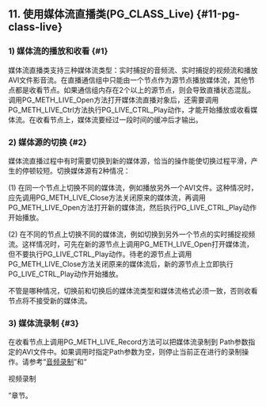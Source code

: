 ## 11\. 使用媒体流直播类(PG_CLASS_Live) {#11-pg-class-live}

### 1) 媒体流的播放和收看 {#1}

媒体流直播类支持三种媒体流类型：实时捕捉的音频流、实时捕捉的视频流和播放AVI文件影音流。在直播通信组中只能由一个节点作为源节点播放媒体流，其他节点都是收看节点。如果通信组内存在2个以上的源节点，则会导致直播状态混乱。调用PG_METH_LIVE_Open方法打开媒体流直播对象后，还需要调用PG_METH_LIVE_Ctrl方法执行PG_LIVE_CTRL_Play动作，才能开始播放或收看媒体流。在收看节点上，媒体流要经过一段时间的缓冲后才输出。

### 2) 媒体源的切换 {#2}

媒体流直播过程中有时需要切换到新的媒体源，恰当的操作能使切换过程平滑，产生的停顿较短。切换媒体源有2种情况：

(1) 在同一个节点上切换不同的媒体流，例如播放另外一个AVI文件。这种情况时，应先调用PG_METH_LIVE_Close方法关闭原来的媒体流，再调用PG_METH_LIVE_Open方法打开新的媒体流，然后执行PG_LIVE_CTRL_Play动作开始播放。

(2) 在不同的节点上切换不同的媒体流，例如切换到另外一个节点的实时捕捉视频流。这样情况时，可先在新的源节点上调用PG_METH_LIVE_Open打开媒体流，但不要执行PG_LIVE_CTRL_Play动作。待老的源节点上调用PG_METH_LIVE_Close方法关闭原来的媒体流后，新的源节点上立即执行PG_LIVE_CTRL_Play动作开始播放。

不管是哪种情况，切换前和切换后的媒体流类型和媒体流格式必须一致，否则收看节点将不接受新的媒体流。

### 3) 媒体流录制 {#3}

在收看节点上调用PG_METH_LIVE_Record方法可以把媒体流录制到 Path参数指定的AVI文件中。如果调用时指定Path参数为空，则停止当前正在进行的录制操作。请参考“[音频录制](..\jie_dian_gong_neng_lei_de_bian_cheng_can_80033a\11_pgclasslive_7c7b3a.md#5)”和“

视频录制

”章节。